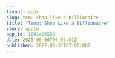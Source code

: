 ```yaml
---
layout: apps
slug: temu-shop-like-a-billionaire
title: "Temu: Shop Like a Billionaire"
store: apple
app_id: 1641486558
date: 2025-05-06T06:56:01Z
published: 2022-08-31T07:00:00Z
---
```

